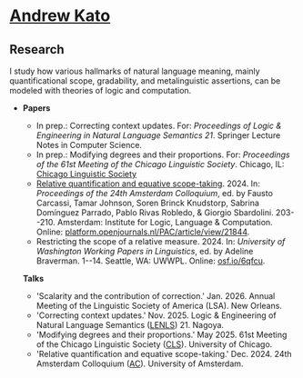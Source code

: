 # [Andrew Kato](https://andrewmkato.github.io)

## Research

I study how various hallmarks of natural language meaning, mainly quantificational scope, gradability, and metalinguistic assertions, can be modeled with theories of logic and computation. 

* **Papers**
  * In prep.: Correcting context updates. For: *Proceedings of Logic & Engineering in Natural Language Semantics 21*. Springer Lecture Notes in Computer Science.
  * In prep.: Modifying degrees and their proportions. For: *Proceedings of the 61st Meeting of the Chicago Linguistic Society*. Chicago, IL: [Chicago Linguistic Society](https://www.chicagolinguisticsociety.com)
  * [Relative quantification and equative scope-taking](/papers/Kato2024-AC24.pdf). 2024. In: *Proceedings of the 24th Amsterdam Colloquium*, ed. by Fausto Carcassi, Tamar Johnson, Soren Brinck Knudstorp, Sabrina Domínguez Parrado, Pablo Rivas Robledo, & Giorgio Sbardolini. 203--210. Amsterdam: Institute for Logic, Language & Computation. Online: [platform.openjournals.nl/PAC/article/view/21844](https://platform.openjournals.nl/PAC/article/view/21844).
  * Restricting the scope of a relative measure. 2024. In: *University of Washington Working Papers in Linguistics*, ed. by Adeline Braverman. 1--14. Seattle, WA: UWWPL. Online: [osf.io/6qfcu](https://osf.io/6qfcu).

  **Talks**
  * 'Scalarity and the contribution of correction.' Jan. 2026. Annual Meeting of the Linguistic Society of America (LSA). New Orleans.
  * 'Correcting context updates.' Nov. 2025. Logic & Engineering of Natural Language Semantics ([LENLS](https://lenls.github.io/lenls21/)) 21. Nagoya.
  * 'Modifying degrees and their proportions.' May 2025. 61st Meeting of the Chicago Linguistic Society ([CLS](https://www.chicagolinguisticsociety.com)). University of Chicago.
  * 'Relative quantification and equative scope-taking.' Dec. 2024. 24th Amsterdam Colloquium ([AC](https://events.illc.uva.nl/AC/AC2024/Conference/)). University of Amsterdam.